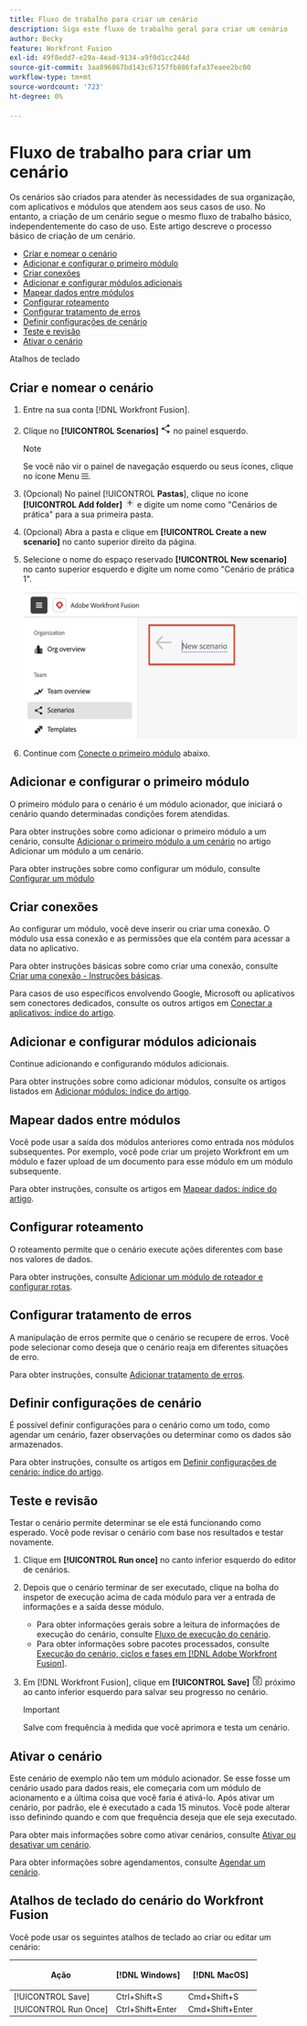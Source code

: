```yaml
---
title: Fluxo de trabalho para criar um cenário
description: Siga este fluxo de trabalho geral para criar um cenário
author: Becky
feature: Workfront Fusion
exl-id: 49f8edd7-e29a-4ead-9134-a9f0d1cc244d
source-git-commit: 3aa896867bd143c67157fb886fafa37eaee2bc00
workflow-type: tm+mt
source-wordcount: '723'
ht-degree: 0%

---
```


# Fluxo de trabalho para criar um cenário

Os cenários são criados para atender às necessidades de sua organização, com aplicativos e módulos que atendem aos seus casos de uso. No entanto, a criação de um cenário segue o mesmo fluxo de trabalho básico, independentemente do caso de uso. Este artigo descreve o processo básico de criação de um cenário.


* [Criar e nomear o cenário](#create-and-name-the-scenario)
* [Adicionar e configurar o primeiro módulo](#configure-the-first-module)
* [Criar conexões](#create-connections)
* [Adicionar e configurar módulos adicionais](#add-and-configure-additional-modules)
* [Mapear dados entre módulos](#map-data-between-modules)
* [Configurar roteamento](#configure-routing)
* [Configurar tratamento de erros](#configure-error-handling)
* [Definir configurações de cenário](#onfigure-scenario-settings)
* [Teste e revisão](#test-and-revise)
* [Ativar o cenário](#activate-the-scenario)

Atalhos de teclado



## Criar e nomear o cenário

1. Entre na sua conta [!DNL Workfront Fusion].
1. Clique no **[!UICONTROL Scenarios]** ![ícone Cenários](assets/scenarios-icon.png) no painel esquerdo.

   >[!NOTE]
   >
   >Se você não vir o painel de navegação esquerdo ou seus ícones, clique no ícone Menu ![Menu](assets/main-menu-icon-left-nav.png).

1. (Opcional) No painel [!UICONTROL **Pastas**], clique no ícone **[!UICONTROL Add folder]** ![Ícone Adicionar pasta](assets/add-folder-icon.png) e digite um nome como &quot;Cenários de prática&quot; para a sua primeira pasta.

1. (Opcional) Abra a pasta e clique em **[!UICONTROL Create a new scenario]** no canto superior direito da página.

1. Selecione o nome do espaço reservado **[!UICONTROL New scenario]** no canto superior esquerdo e digite um nome como &quot;Cenário de prática 1&quot;.

   ![Nomear o cenário](assets/name-the-scenario.png)

1. Continue com [Conecte o primeiro módulo](#2-connect-the-first-module) abaixo.

## Adicionar e configurar o primeiro módulo

O primeiro módulo para o cenário é um módulo acionador, que iniciará o cenário quando determinadas condições forem atendidas.

Para obter instruções sobre como adicionar o primeiro módulo a um cenário, consulte [Adicionar o primeiro módulo a um cenário](/help/workfront-fusion/create-scenarios/add-modules/add-a-module-basic.md#add-the-first-module-to-a-scenario) no artigo Adicionar um módulo a um cenário.

Para obter instruções sobre como configurar um módulo, consulte [Configurar um módulo](/help/workfront-fusion/create-scenarios/add-modules/configure-a-modules-settings.md)

## Criar conexões

Ao configurar um módulo, você deve inserir ou criar uma conexão. O módulo usa essa conexão e as permissões que ela contém para acessar a data no aplicativo.

Para obter instruções básicas sobre como criar uma conexão, consulte [Criar uma conexão - Instruções básicas](/help/workfront-fusion/create-scenarios/connect-to-apps/connect-to-fusion-general.md).

Para casos de uso específicos envolvendo Google, Microsoft ou aplicativos sem conectores dedicados, consulte os outros artigos em [Conectar a aplicativos: índice do artigo](/help/workfront-fusion/create-scenarios/connect-to-apps/connect-to-apps-toc.md).

## Adicionar e configurar módulos adicionais

Continue adicionando e configurando módulos adicionais.

Para obter instruções sobre como adicionar módulos, consulte os artigos listados em [Adicionar módulos: índice do artigo](/help/workfront-fusion/create-scenarios/add-modules/add-modules-toc.md).

## Mapear dados entre módulos

Você pode usar a saída dos módulos anteriores como entrada nos módulos subsequentes. Por exemplo, você pode criar um projeto Workfront em um módulo e fazer upload de um documento para esse módulo em um módulo subsequente.

Para obter instruções, consulte os artigos em [Mapear dados: índice do artigo](/help/workfront-fusion/create-scenarios/map-data/map-data-toc.md).

## Configurar roteamento

O roteamento permite que o cenário execute ações diferentes com base nos valores de dados.

Para obter instruções, consulte [Adicionar um módulo de roteador e configurar rotas](/help/workfront-fusion/create-scenarios/add-modules/router-module.md).

## Configurar tratamento de erros

A manipulação de erros permite que o cenário se recupere de erros. Você pode selecionar como deseja que o cenário reaja em diferentes situações de erro.

Para obter instruções, consulte [Adicionar tratamento de erros](/help/workfront-fusion/create-scenarios/config-error-handling/error-handling.md).

## Definir configurações de cenário

É possível definir configurações para o cenário como um todo, como agendar um cenário, fazer observações ou determinar como os dados são armazenados.

Para obter instruções, consulte os artigos em [Definir configurações de cenário: índice do artigo](/help/workfront-fusion/create-scenarios/config-scenarios-settings/config-scenario-settings-toc.md).

## Teste e revisão

Testar o cenário permite determinar se ele está funcionando como esperado. Você pode revisar o cenário com base nos resultados e testar novamente.

1. Clique em **[!UICONTROL Run once]** no canto inferior esquerdo do editor de cenários.
1. Depois que o cenário terminar de ser executado, clique na bolha do inspetor de execução acima de cada módulo para ver a entrada de informações e a saída desse módulo.

   * Para obter informações gerais sobre a leitura de informações de execução do cenário, consulte [Fluxo de execução do cenário](/help/workfront-fusion/references/scenarios/scenario-execution-flow.md).
   * Para obter informações sobre pacotes processados, consulte [Execução do cenário, ciclos e fases em [!DNL Adobe Workfront Fusion]](/help/workfront-fusion/references/scenarios/scenario-execution-cycles-phases.md).

1. Em [!DNL Workfront Fusion], clique em **[!UICONTROL Save]** ![Ícone Salvar](assets/save-icon.png) próximo ao canto inferior esquerdo para salvar seu progresso no cenário.

   >[!IMPORTANT]
   >
   >Salve com frequência à medida que você aprimora e testa um cenário.

## Ativar o cenário

Este cenário de exemplo não tem um módulo acionador. Se esse fosse um cenário usado para dados reais, ele começaria com um módulo de acionamento e a última coisa que você faria é ativá-lo. Após ativar um cenário, por padrão, ele é executado a cada 15 minutos. Você pode alterar isso definindo quando e com que frequência deseja que ele seja executado.

Para obter mais informações sobre como ativar cenários, consulte [Ativar ou desativar um cenário](/help/workfront-fusion/manage-scenarios/activate-deactivate-scenarios.md).

Para obter informações sobre agendamentos, consulte [Agendar um cenário](/help/workfront-fusion/create-scenarios/config-scenarios-settings/schedule-a-scenario.md).

## Atalhos de teclado do cenário do Workfront Fusion

Você pode usar os seguintes atalhos de teclado ao criar ou editar um cenário:

<table style="table-layout:auto"> 
 <col data-mc-conditions=""> 
 <col data-mc-conditions=""> 
 <col data-mc-conditions=""> 
 <thead> 
  <tr> 
   <th> <p>Ação</p> </th> 
   <th>[!DNL Windows]</th> 
   <th> <p>[!DNL MacOS]</p> </th> 
  </tr> 
 </thead> 
 <tbody> 
  <tr> 
   <td role="rowheader">[!UICONTROL Save] </td> 
   <td>Ctrl+Shift+S</td> 
   <td><span style="font-weight: normal;">Cmd+Shift+S</span> </td> 
  </tr> 
  <tr> 
   <td role="rowheader">[!UICONTROL Run Once]</td> 
   <td>Ctrl+Shift+Enter</td> 
   <td><span style="font-weight: normal;">Cmd+Shift+Enter</span> </td> 
  </tr> 
 </tbody> 
</table>



